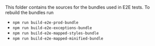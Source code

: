 This folder contains the sources for the bundles used in E2E tests.
To rebuild the bundles run
* `npm run build-e2e-prod-bundle`
* `npm run build-e2e-exceptions-bundle`
* `npm run build-e2e-mapped-styles-bundle`
* `npm run build-e2e-mapped-minified-bundle`
